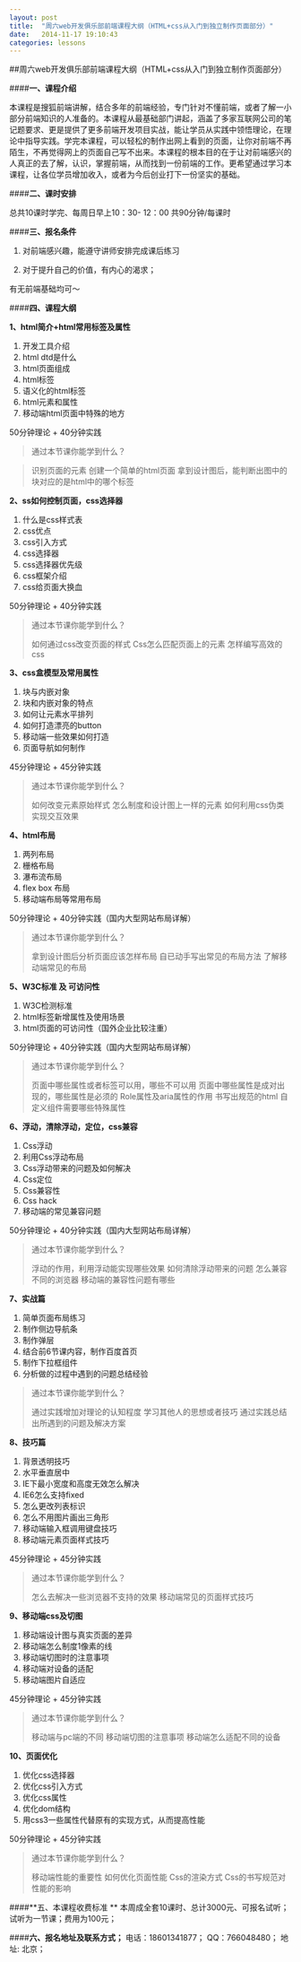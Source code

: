 ```yaml
---
layout: post 
title:  "周六web开发俱乐部前端课程大纲（HTML+css从入门到独立制作页面部分）"
date:   2014-11-17 19:10:43
categories: lessons
---
```


##周六web开发俱乐部前端课程大纲（HTML+css从入门到独立制作页面部分）

####**一、课程介绍**

本课程是搜狐前端讲解，结合多年的前端经验，专门针对不懂前端，或者了解一小部分前端知识的人准备的。本课程从最基础部门讲起，涵盖了多家互联网公司的笔记题要求、更是提供了更多前端开发项目实战，能让学员从实践中领悟理论，在理论中指导实践。学完本课程，可以轻松的制作出网上看到的页面，让你对前端不再陌生，不再觉得网上的页面自己写不出来。本课程的根本目的在于让对前端感兴的人真正的去了解，认识，掌握前端，从而找到一份前端的工作。更希望通过学习本课程，让各位学员增加收入，或者为今后创业打下一份坚实的基础。

####**二、课时安排**

总共10课时学完、每周日早上10：30- 12：00 共90分钟/每课时

####**三、报名条件**

1. 对前端感兴趣，能遵守讲师安排完成课后练习

2. 对于提升自己的价值，有内心的渴求；

有无前端基础均可～

####**四、课程大纲**

**1、html简介+html常用标签及属性**

1. 开发工具介绍
2. html dtd是什么
3. html页面组成
4. html标签
5. 语义化的html标签
6. html元素和属性
7. 移动端html页面中特殊的地方

50分钟理论 + 40分钟实践

>通过本节课你能学到什么？

>识别页面的元素
>创建一个简单的html页面
>拿到设计图后，能判断出图中的块对应的是html中的哪个标签


**2、ss如何控制页面，css选择器**

1. 什么是css样式表
2. css优点
3. css引入方式
4. css选择器
5. css选择器优先级
6. css框架介绍
7. css给页面大换血

50分钟理论 + 40分钟实践

>通过本节课你能学到什么？
>
>如何通过css改变页面的样式
>Css怎么匹配页面上的元素
>怎样编写高效的css

**3、css盒模型及常用属性**

1. 块与内嵌对象
2. 块和内嵌对象的特点
3. 如何让元素水平排列
4. 如何打造漂亮的button
5. 移动端一些效果如何打造
6. 页面导航如何制作

45分钟理论 + 45分钟实践

>通过本节课你能学到什么？
>
>如何改变元素原始样式
>怎么制度和设计图上一样的元素
>如何利用css伪类实现交互效果

**4、html布局**

1. 两列布局
2. 栅格布局
3. 瀑布流布局
4. flex box 布局
5. 移动端布局等常用布局   

50分钟理论 + 40分钟实践（国内大型网站布局详解）

>通过本节课你能学到什么？
>
>拿到设计图后分析页面应该怎样布局
>自已动手写出常见的布局方法
>了解移动端常见的布局

**5、W3C标准 及 可访问性**

1. W3C检测标准
2. html标签新增属性及使用场景
3. html页面的可访问性（国外企业比较注重）

50分钟理论 + 40分钟实践（国内大型网站布局详解）

>通过本节课你能学到什么？
>
>页面中哪些属性或者标签可以用，哪些不可以用
>页面中哪些属性是成对出现的，哪些属性是必须的
>Role属性及aria属性的作用
>书写出规范的html
>自定义组件需要哪些特殊属性

**6、浮动，清除浮动，定位，css兼容**

1. Css浮动
2. 利用Css浮动布局
3. Css浮动带来的问题及如何解决
4. Css定位
5. Css兼容性
6. Css hack
7. 移动端的常见兼容问题

50分钟理论 + 40分钟实践（国内大型网站布局详解）

>通过本节课你能学到什么？
>
>浮动的作用，利用浮动能实现哪些效果
>如何清除浮动带来的问题
>怎么兼容不同的浏览器
>移动端的兼容性问题有哪些

**7、实战篇**

1. 简单页面布局练习
2. 制作侧边导航条
3. 制作弹层
4. 结合前6节课内容，制作百度首页
5. 制作下拉框组件
6. 分析做的过程中遇到的问题总结经验

>通过本节课你能学到什么？
>
>通过实践增加对理论的认知程度
>学习其他人的思想或者技巧
>通过实践总结出所遇到的问题及解决方案

**8、技巧篇**

1. 背景透明技巧
2. 水平垂直居中
3. IE下最小宽度和高度无效怎么解决
4. IE6怎么支持fixed
5. 怎么更改列表标识
6. 怎么不用图片画出三角形
7. 移动端输入框调用键盘技巧
8. 移动端元素页面样式技巧

45分钟理论 + 45分钟实践

>通过本节课你能学到什么？
>
>怎么去解决一些浏览器不支持的效果
>移动端常见的页面样式技巧

**9、移动端css及切图**

1. 移动端设计图与真实页面的差异
2. 移动端怎么制度1像素的线
3. 移动端切图时的注意事项
4. 移动端对设备的适配
5. 移动端图片自适应

45分钟理论 + 45分钟实践

>通过本节课你能学到什么？
>
>移动端与pc端的不同
>移动端切图的注意事项
>移动端怎么适配不同的设备

**10、页面优化**

1. 优化css选择器
2. 优化css引入方式
3. 优化css属性
4. 优化dom结构
5. 用css3一些属性代替原有的实现方式，从而提高性能

50分钟理论 + 45分钟实践

>通过本节课你能学到什么？
>
>移动端性能的重要性
>如何优化页面性能
>Css的渲染方式
>Css的书写规范对性能的影响


####**五、本课程收费标准 **
本周成全套10课时、总计3000元、可报名试听；试听为一节课；费用为100元；

####**六、报名地址及联系方式；**
电话：18601341877；
QQ：766048480；
地址: 北京；
